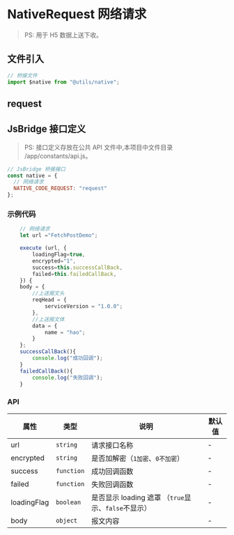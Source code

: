 # NativeRequest 网络请求

> PS: 用于 H5 数据上送下收。

## 文件引入

```js
// 桥接文件
import $native from "@utils/native";
```

## request

## JsBridge 接口定义

> PS: 接口定义存放在公共 API 文件中,本项目中文件目录 /app/constants/api.js。

```js
// JsBridge 桥接接口
const native = {
  // 网络请求
  NATIVE_CODE_REQUEST: "request"
};
```

### 示例代码

```js
    // 网络请求
    let url ="FetchPostDemo";

    execute (url, {
        loadingFlag=true,
        encrypted="1",
        success=this.successCallBack,
        failed=this.failedCallBack,
    }) {
    body = {
        //上送报文头
        reqHead = {
            serviceVersion = "1.0.0";
        },
        //上送报文体
        data = {
            name = "hao";
        }
    };
    successCallBack(){
        console.log("成功回调");
    }
    failedCallBack(){
        console.log("失败回调");
    }
```

### API

| 属性        | 类型       | 说明                                                | 默认值 |
| ----------- | ---------- | --------------------------------------------------- | ------ |
| url         | `string`   | 请求接口名称                                        | -      |
| encrypted   | `string`   | 是否加解密（`1加密`、`0不加密`）                    | -      |
| success     | `function` | 成功回调函数                                        | -      |
| failed      | `function` | 失败回调函数                                        | -      |
| loadingFlag | `boolean`  | 是否显示 loading 遮罩 （`true`显示、`false`不显示） | -      |
| body        | `object`   | 报文内容                                            | -      |
